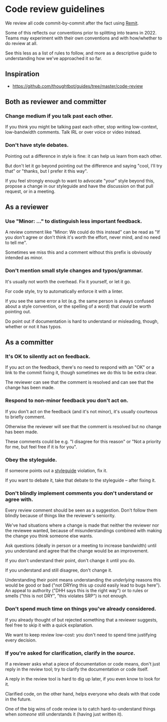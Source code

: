 # Code review guidelines

We review all code commit-by-commit after the fact using [Remit](https://github.com/barsoom/ex-remit/).

Some of this reflects our conventions prior to splitting into teams in 2022. Teams may experiment with their own conventions and with how/whether to do review at all.

See this less as a list of rules to follow, and more as a descriptive guide to understanding how we've approached it so far.

## Inspiration

* https://github.com/thoughtbot/guides/tree/master/code-review

## Both as reviewer and committer

### Change medium if you talk past each other.

If you think you might be talking past each other, stop writing low-context, low-bandwidth comments. Talk IRL or over voice or video instead.

### Don't have style debates.

Pointing out a difference in style is fine: it can help us learn from each other.

But don't let it go beyond pointing out the difference and saying "cool, I'll try that" or "thanks, but I prefer it this way".

If you feel strongly enough to want to advocate "your" style beyond this, propose a change in our styleguide and have the discussion on that pull request, or in a meeting.


## As a reviewer

### Use "Minor: …" to distinguish less important feedback.

A review comment like "Minor: We could do this instead" can be read as "If you don't agree or don't think it's worth the effort, never mind, and no need to tell me".

Sometimes we miss this and a comment without this prefix is obviously intended as minor.

### Don't mention small style changes and typos/grammar.

It's usually not worth the overhead. Fix it yourself, or let it go.

For code style, try to automatically enforce it with a linter.

If you see the same error a lot (e.g. the same person is always confused about a style convention, or the spelling of a word) that *could* be worth pointing out.

Do point out if documentation is hard to understand or misleading, though, whether or not it has typos.


## As a committer

### It's OK to silently act on feedback.

If you act on the feedback, there's no need to respond with an "OK" or a link to the commit fixing it, though sometimes we do this to be extra clear.

The reviewer can see that the comment is resolved and can see that the change has been made.

### Respond to non-minor feedback you don't act on.

If you don't act on the feedback (and it's not minor), it's usually courteous to briefly comment.

Otherwise the reviewer will see that the comment is resolved but no change has been made.

These comments could be e.g. "I disagree for this reason" or "Not a priority for me, but feel free if it is for you".

### Obey the styleguide.

If someone points out a [styleguide](/barsoom/devbook/tree/master/styleguide#how-and-when-to-follow-this-styleguide) violation, fix it.

If you want to debate it, take that debate to the styleguide – after fixing it.

### Don't blindly implement comments you don't understand or agree with.

Every review comment should be seen as a suggestion. Don't follow them blindly because of things like the reviewer's seniority.

We've had situations where a change is made that neither the reviewer nor the reviewee wanted, because of misunderstandings combined with making the change you think someone else wants.

Ask questions (ideally in person or a meeting to increase bandwidth) until you understand and agree that the change would be an improvement.

If you don't understand their point, don't change it until you do.

If you understand and still disagree, don't change it.

Understanding their point means understanding the *underlying* reasons this would be good or bad ("not DRYing this up could easily lead to bugs here"). An appeal to authority ("DHH says this is the right way") or to rules or smells ("this is not DRY", "this violates SRP") is not enough.

### Don't spend much time on things you've already considered.

If you already thought of but rejected something that a reviewer suggests, feel free to skip it with a quick explanation.

We want to keep review low-cost: you don't need to spend time justifying every decision.

### If you're asked for clarification, clarify in the *source*.

If a reviewer asks what a piece of documentation or code means, don't just reply in the review tool; try to clarify the documentation or code itself.

A reply in the review tool is hard to dig up later, if you even know to look for it.

Clarified code, on the other hand, helps everyone who deals with that code in the future.

One of the big wins of code review is to catch hard-to-understand things when *someone* still understands it (having just written it).
